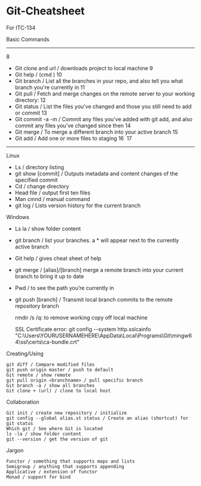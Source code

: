 
# Git-Cheatsheet
For ITC-134

Basic Commands
*** 
8
- Git clone and url / downloads project to local machine
9
- Git help / (cmd ) 
10
- Git branch / List all the branches in your repo, and also tell you what branch you're currently in
11
- Git pull / Fetch and merge changes on the remote server to your working directory:
12
- Git status / List the files you've changed and those you still need to add or commit
13
- Git commit -a -m / Commit any files you've added with git add, and also commit any files you've changed since then
14
- Git merge <branch name> / To merge a different branch into your active branch
15
- Git add <file name> / Add one or more files to staging 
16
​
17
***


Linux
- Ls / directory listing 
- git show [commit] / Outputs metadata and content changes of the specified commit
- Cd / change directory
- Head file / output first ten files
- Man cmnd / manual command
- git log / Lists version history for the current branch

Windows
- Ls la / show folder content 
- git branch / list your branches. a * will appear next to the currently active branch
- Git help / gives cheat sheet of help
- git merge /  [alias]/[branch] merge a remote branch into your current branch to bring it up to date
- Pwd / to see the path you’re currently in 
- git push  [branch]  / Transmit local branch commits to the remote repository branch

  rmdir <repository name> /s /q: to remove working copy off local machine

    SSL Certificate error: git config --system http.sslcainfo
    "C:\Users\YOURUSERNAMEHERE\AppData\Local\Programs\Git\mingw64\ssl\certs\ca-bundle.crt"

Creating/Using

    git diff / Compare modified files
    git push origin master / push to default
    Git remote / show remote
    git pull origin <branchname> / pull specific branch
    Git branch -a / show all branches
    Git clone + (url) / clone to local host


Collaboration

    Git init / create new repository / initialize
    git config --global alias.st status / Create an alias (shortcut) for git status
    Which git / See where Git is located
    ls -la / show folder content
    git --version / get the version of git

Jargon

    Functor / something that supports maps and lists
    Semigroup / anything that supports appending
    Applicative / extension of functor
    Monad / support for bind
